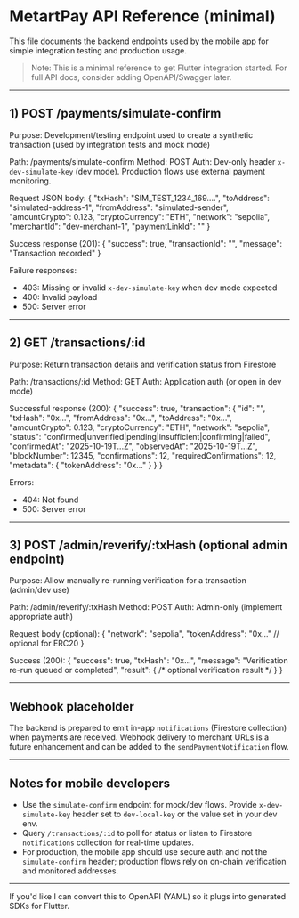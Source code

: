 # MetartPay API Reference (minimal)

This file documents the backend endpoints used by the mobile app for simple integration testing and production usage.

> Note: This is a minimal reference to get Flutter integration started. For full API docs, consider adding OpenAPI/Swagger later.

---

## 1) POST /payments/simulate-confirm

Purpose: Development/testing endpoint used to create a synthetic transaction (used by integration tests and mock mode)

Path: /payments/simulate-confirm
Method: POST
Auth: Dev-only header `x-dev-simulate-key` (dev mode). Production flows use external payment monitoring.

Request JSON body:
{
  "txHash": "SIM_TEST_1234_169....",
  "toAddress": "simulated-address-1",
  "fromAddress": "simulated-sender",
  "amountCrypto": 0.123,
  "cryptoCurrency": "ETH",
  "network": "sepolia",
  "merchantId": "dev-merchant-1",
  "paymentLinkId": ""
}

Success response (201):
{
  "success": true,
  "transactionId": "<firestore-doc-id>",
  "message": "Transaction recorded"
}

Failure responses:
- 403: Missing or invalid `x-dev-simulate-key` when dev mode expected
- 400: Invalid payload
- 500: Server error

---

## 2) GET /transactions/:id

Purpose: Return transaction details and verification status from Firestore

Path: /transactions/:id
Method: GET
Auth: Application auth (or open in dev mode)

Successful response (200):
{
  "success": true,
  "transaction": {
    "id": "<docId>",
    "txHash": "0x...",
    "fromAddress": "0x...",
    "toAddress": "0x...",
    "amountCrypto": 0.123,
    "cryptoCurrency": "ETH",
    "network": "sepolia",
    "status": "confirmed|unverified|pending|insufficient|confirming|failed",
    "confirmedAt": "2025-10-19T...Z",
    "observedAt": "2025-10-19T...Z",
    "blockNumber": 12345,
    "confirmations": 12,
    "requiredConfirmations": 12,
    "metadata": { "tokenAddress": "0x..." }
  }
}

Errors:
- 404: Not found
- 500: Server error

---

## 3) POST /admin/reverify/:txHash (optional admin endpoint)

Purpose: Allow manually re-running verification for a transaction (admin/dev use)

Path: /admin/reverify/:txHash
Method: POST
Auth: Admin-only (implement appropriate auth)

Request body (optional):
{
  "network": "sepolia",
  "tokenAddress": "0x..." // optional for ERC20
}

Success (200):
{
  "success": true,
  "txHash": "0x...",
  "message": "Verification re-run queued or completed",
  "result": { /* optional verification result */ }
}

---

## Webhook placeholder

The backend is prepared to emit in-app `notifications` (Firestore collection) when payments are received. Webhook delivery to merchant URLs is a future enhancement and can be added to the `sendPaymentNotification` flow.

---

## Notes for mobile developers

- Use the `simulate-confirm` endpoint for mock/dev flows. Provide `x-dev-simulate-key` header set to `dev-local-key` or the value set in your dev env.
- Query `/transactions/:id` to poll for status or listen to Firestore `notifications` collection for real-time updates.
- For production, the mobile app should use secure auth and not the `simulate-confirm` header; production flows rely on on-chain verification and monitored addresses.

---

If you'd like I can convert this to OpenAPI (YAML) so it plugs into generated SDKs for Flutter.